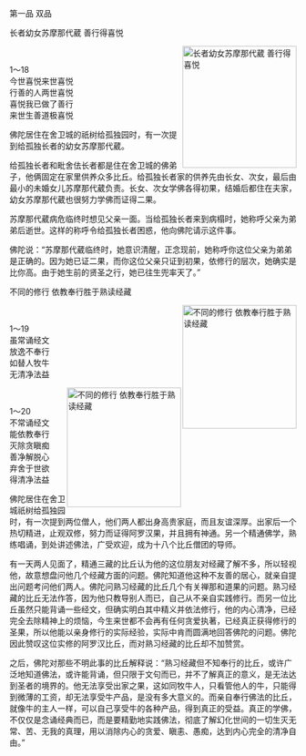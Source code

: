 第一品 双品

长者幼女苏摩那代葳 善行得喜悦


<div class="e2">
<img src="images/fjj-07-1.jpg" width="200" height="214" align="right" alt="长者幼女苏摩那代葳 善行得喜悦"/>
<div>
<p>&nbsp;</p> <p>1～18<br>
 今世喜悦来世喜悦 <br>
 行善的人两世喜悦<br>
 喜悦我已做了善行<br>
 来世生善道极喜悦</p>
</div>
</div>

佛陀居住在舍卫城的祇树给孤独园时，有一次提到给孤独长者的幼女苏摩那代葳。

给孤独长者和毗舍佉长者都是住在舍卫城的佛弟子，他俩固定在家里供养众多比丘。给孤独长者家的供养先由长女、次女，最后由最小的未婚女儿苏摩那代葳负责。长女、次女学佛各得初果，结婚后都住在夫家，幼女苏摩那代葳也很努力学佛而证得二果。

苏摩那代葳病危临终时想见父亲一面。当给孤独长者来到病榻时，她称呼父亲为弟弟后逝世。这样的称呼令给孤独长者困惑，他向佛陀请示这件事。

佛陀说：“苏摩那代葳临终时，她意识清醒，正念现前，她称呼你这位父亲为弟弟是正确的。因为她已证二果，而你这位父亲只证到初果，依修行的层次，她确实是比你高。由于她生前的贤圣之行，她已往生兜率天了。”

不同的修行 依教奉行胜于熟读经藏


<div class="e2">
<img src="images/fjj-07-2.jpg" width="200" height="217" align="right" alt="不同的修行 依教奉行胜于熟读经藏"/>
<div>
<br>
 <p> 1～19<br>
 虽常诵经文 <br>
 放逸不奉行<br>
 如替人牧牛 <br>
 无清净法益</p>
</div>
</div>


<div class="e2">
<img src="images/fjj-07-3.jpg" width="200" height="210" align="right" alt="不同的修行 依教奉行胜于熟读经藏"/>
<div>
<p>&nbsp;</p> <p> 1～20<br>
 不常诵经文 <br>
 能依教奉行<br>
 灭除贪瞋痴 <br>
 善净解脱心<br>
 弃舍于世欲 <br>
 得清净法益</p>
</div>
</div>

佛陀居住在舍卫城祇树给孤独园时，有一次提到两位僧人，他们两人都出身高贵家庭，而且友谊深厚。出家后一个热切精进，止观双修，努力而证得阿罗汉果，并且拥有神通。另一个精通佛学，熟练唱诵，到处讲述佛法，广受欢迎，成为十八个比丘僧团的导师。

有一天两人见面了，精通三藏的比丘认为他的这位朋友对经藏了解不多，所以轻视他，故意想盘问他几个经藏方面的问题。佛陀知道他这种不友善的居心，就亲自提出问题考问他们两人。佛陀问熟习经藏的比丘几个有关禅那和道果的问题。熟习经藏的比丘无法作答，因为他只教导别人而已，自己从不亲自实践修行。而另一位比丘虽然只能背诵一些经文，但确实明白其中精义并依法修行，他的内心清净，已经完全去除精神上的烦恼，今生来世都不会再有任何贪爱执著，已经真正获得修行的圣果，所以他能以亲身修行的实际经验，实际中肯而圆满地回答佛陀的问题。佛陀因此赞叹这位实修的阿罗汉比丘，而对熟习经藏的比丘却不加赞赏。

之后，佛陀对那些不明此事的比丘解释说：“熟习经藏但不知奉行的比丘，或许广泛地知道佛法，或许能背诵，但只限于文句而已，并不了解真正的意义，是无法达到圣者的境界的。他无法享受出家之果，这如同牧牛人，只看管他人的牛，只能得到微薄的工资，却无法享受牛产品，是没有多大意义的。而亲自奉行佛法的比丘，就像牛的主人一样，可以自己享受牛的各种产品，得到真正的受益。真正的学佛，不仅仅是念诵经典而已，而是要精勤地实践佛法，彻底了解幻化世间的一切生灭无常、苦、无我的真理，用以消除内心的贪爱、瞋恚、愚痴，达到内心完全的清净自由。”
